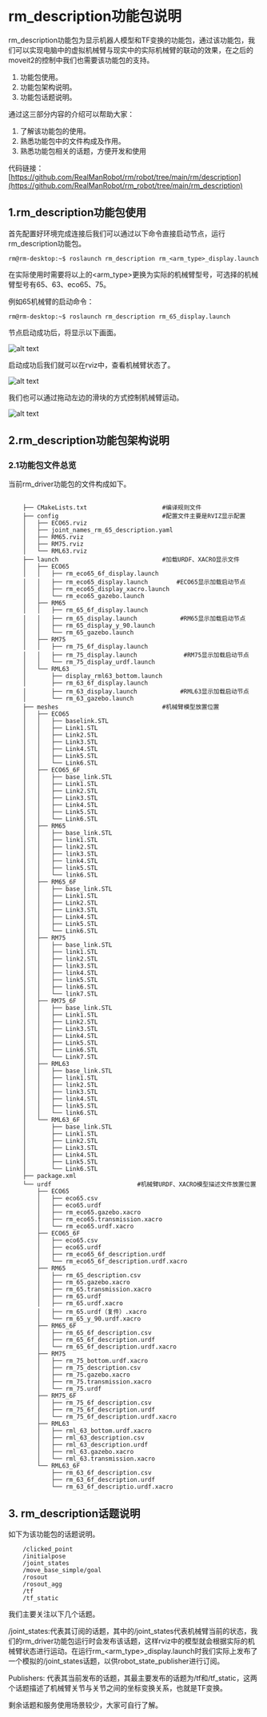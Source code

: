 # rm_description功能包说明

rm\_description功能包为显示机器人模型和TF变换的功能包，通过该功能包，我们可以实现电脑中的虚拟机械臂与现实中的实际机械臂的联动的效果，在之后的moveit2的控制中我们也需要该功能包的支持。

1. 功能包使用。
2. 功能包架构说明。
3. 功能包话题说明。

通过这三部分内容的介绍可以帮助大家：

1. 了解该功能包的使用。
2. 熟悉功能包中的文件构成及作用。
3. 熟悉功能包相关的话题，方便开发和使用

代码链接：[https://github.com/RealManRobot/rm/robot/tree/main/rm/description](https://github.com/RealManRobot/rm_robot/tree/main/rm_description)

## 1.rm_description功能包使用

首先配置好环境完成连接后我们可以通过以下命令直接启动节点，运行rm_description功能包。

```ros
rm@rm-desktop:~$ roslaunch rm_description rm_<arm_type>_display.launch
```

在实际使用时需要将以上的<arm\_type>更换为实际的机械臂型号，可选择的机械臂型号有65、63、eco65、75。

例如65机械臂的启动命令：

```ros
rm@rm-desktop:~$ roslaunch rm_description rm_65_display.launch
```

节点启动成功后，将显示以下画面。

![alt text](image.png)

启动成功后我们就可以在rviz中，查看机械臂状态了。

![alt text](image-1.png)

我们也可以通过拖动左边的滑块的方式控制机械臂运动。

![alt text](image-2.png)

## 2.rm\_description功能包架构说明

### 2.1功能包文件总览

当前rm\_driver功能包的文件构成如下。

```ros

    ├── CMakeLists.txt                     #编译规则文件
    ├── config                             #配置文件主要是RVIZ显示配置
    │   ├── ECO65.rviz
    │   ├── joint_names_rm_65_description.yaml
    │   ├── RM65.rviz
    │   ├── RM75.rviz
    │   └── RML63.rviz
    ├── launch                             #加载URDF、XACRO显示文件
    │   ├── ECO65
    │   │   ├── rm_eco65_6f_display.launch
    │   │   ├── rm_eco65_display.launch        #ECO65显示加载启动节点
    │   │   ├── rm_eco65_display_xacro.launch
    │   │   └── rm_eco65_gazebo.launch
    │   ├── RM65
    │   │   ├── rm_65_6f_display.launch
    │   │   ├── rm_65_display.launch            #RM65显示加载启动节点
    │   │   ├── rm_65_display_y_90.launch
    │   │   └── rm_65_gazebo.launch
    │   ├── RM75
    │   │   ├── rm_75_6f_display.launch
    │   │   ├── rm_75_display.launch             #RM75显示加载启动节点
    │   │   └── rm_75_display_urdf.launch
    │   └── RML63
    │       ├── display_rml63_bottom.launch
    │       ├── rm_63_6f_display.launch
    │       ├── rm_63_display.launch            #RML63显示加载启动节点
    │       └── rm_63_gazebo.launch
    ├── meshes                             #机械臂模型放置位置
    │   ├── ECO65
    │   │   ├── baselink.STL
    │   │   ├── Link1.STL
    │   │   ├── Link2.STL
    │   │   ├── Link3.STL
    │   │   ├── Link4.STL
    │   │   ├── Link5.STL
    │   │   └── Link6.STL
    │   ├── ECO65_6F
    │   │   ├── base_link.STL
    │   │   ├── Link1.STL
    │   │   ├── Link2.STL
    │   │   ├── Link3.STL
    │   │   ├── Link4.STL
    │   │   ├── Link5.STL
    │   │   └── Link6.STL
    │   ├── RM65
    │   │   ├── base_link.STL
    │   │   ├── link1.STL
    │   │   ├── link2.STL
    │   │   ├── link3.STL
    │   │   ├── link4.STL
    │   │   ├── link5.STL
    │   │   └── link6.STL
    │   ├── RM65_6F
    │   │   ├── base_link.STL
    │   │   ├── Link1.STL
    │   │   ├── Link2.STL
    │   │   ├── Link3.STL
    │   │   ├── Link4.STL
    │   │   ├── Link5.STL
    │   │   └── Link6.STL
    │   ├── RM75
    │   │   ├── base_link.STL
    │   │   ├── link1.STL
    │   │   ├── link2.STL
    │   │   ├── link3.STL
    │   │   ├── link4.STL
    │   │   ├── link5.STL
    │   │   ├── link6.STL
    │   │   └── link7.STL
    │   ├── RM75_6F
    │   │   ├── base_link.STL
    │   │   ├── Link1.STL
    │   │   ├── Link2.STL
    │   │   ├── Link3.STL
    │   │   ├── Link4.STL
    │   │   ├── Link5.STL
    │   │   ├── Link6.STL
    │   │   └── Link7.STL
    │   ├── RML63
    │   │   ├── base_link.STL
    │   │   ├── link1.STL
    │   │   ├── link2.STL
    │   │   ├── link3.STL
    │   │   ├── link4.STL
    │   │   ├── link5.STL
    │   │   └── link6.STL
    │   └── RML63_6F
    │       ├── base_link.STL
    │       ├── Link1.STL
    │       ├── Link2.STL
    │       ├── Link3.STL
    │       ├── Link4.STL
    │       ├── Link5.STL
    │       └── Link6.STL
    ├── package.xml
    └── urdf                        #机械臂URDF、XACRO模型描述文件放置位置
        ├── ECO65
        │   ├── eco65.csv
        │   ├── eco65.urdf
        │   ├── rm_eco65.gazebo.xacro
        │   ├── rm_eco65.transmission.xacro
        │   └── rm_eco65.urdf.xacro
        ├── ECO65_6F
        │   ├── eco65.csv
        │   ├── eco65.urdf
        │   ├── rm_eco65_6f_description.urdf
        │   └── rm_eco65_6f_description.urdf.xacro
        ├── RM65
        │   ├── rm_65_description.csv
        │   ├── rm_65.gazebo.xacro
        │   ├── rm_65.transmission.xacro
        │   ├── rm_65.urdf
        │   ├── rm_65.urdf.xacro
        │   ├── rm_65.urdf（复件）.xacro
        │   └── rm_65_y_90.urdf.xacro
        ├── RM65_6F
        │   ├── rm_65_6f_description.csv
        │   ├── rm_65_6f_description.urdf
        │   └── rm_65_6f_description.urdf.xacro
        ├── RM75
        │   ├── rm_75_bottom.urdf.xacro
        │   ├── rm_75_description.csv
        │   ├── rm_75.gazebo.xacro
        │   ├── rm_75.transmission.xacro
        │   └── rm_75.urdf
        ├── RM75_6F
        │   ├── rm_75_6f_description.csv
        │   ├── rm_75_6f_description.urdf
        │   └── rm_75_6f_description.urdf.xacro
        ├── RML63
        │   ├── rml_63_bottom.urdf.xacro
        │   ├── rml_63_description.csv
        │   ├── rml_63_description.urdf
        │   ├── rml_63.gazebo.xacro
        │   └── rml_63.transmission.xacro
        └── RML63_6F
            ├── rm_63_6f_description.csv
            ├── rm_63_6f_description.urdf
            └── rm_63_6f_descriptio.urdf.xacro
```

## 3. rm_description话题说明

如下为该功能包的话题说明。

```ros
    /clicked_point
    /initialpose
    /joint_states
    /move_base_simple/goal
    /rosout
    /rosout_agg
    /tf
    /tf_static
```

我们主要关注以下几个话题。

/joint\_states:代表其订阅的话题，其中的/joint\_states代表机械臂当前的状态，我们的rm\_driver功能包运行时会发布该话题，这样rviz中的模型就会根据实际的机械臂状态进行运动。在运行rm\_<arm\_type>\_display.launch时我们实际上发布了一个模拟的/joint\_states话题，以供robot\_state\_publisher进行订阅。

Publishers: 代表其当前发布的话题，其最主要发布的话题为/tf和/tf\_static，这两个话题描述了机械臂关节与关节之间的坐标变换关系，也就是TF变换。

剩余话题和服务使用场景较少，大家可自行了解。
